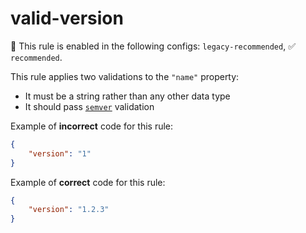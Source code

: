 # valid-version

💼 This rule is enabled in the following configs: `legacy-recommended`, ✅ `recommended`.

<!-- end auto-generated rule header -->

This rule applies two validations to the `"name"` property:

- It must be a string rather than any other data type
- It should pass [`semver`](https://www.npmjs.com/package/semver) validation

Example of **incorrect** code for this rule:

```json
{
	"version": "1"
}
```

Example of **correct** code for this rule:

```json
{
	"version": "1.2.3"
}
```
